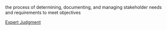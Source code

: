the process of determining, documenting, and managing stakeholder needs and requirements 
to meet objectives

[Expert Judgment](https://github.com/harpreetsinghbajaj/blog/blob/master/management/PMP/PMBOK6/Tools%20&%20Techniques/Expert%20judgment/README.md#collect-requirements)
